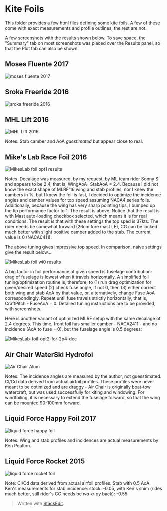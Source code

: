 # Kite Foils

This folder provides a few html files defining some kite foils. A few of these come with exact measurements and profile outlines, the rest  are not. 

A few screenshots with the results shown below. To save space,
the "Summary" tab  on most screenshots was placed over the Results panel,
so that the Plot tab can also be shown.

## Moses Fluente 2017 

![moses fluente 2017](moses-fluente-2017-results.png)

## Sroka Freeride 2016

![sroka freeride 2016](sroka-freeride-results.png)


## MHL Lift 2016

![MHL Lift 2016](mhl-lift-16-results.png)

Notes: Stab camber and AoA *guestimated* but appear close to real.  

## Mike's Lab  Race Foil 2016

![MikesLab foil opt1 results](MikesLab-foil-opt1-for-2p4-dec-results.png)

Notes. Decalage was measured, by my request, by ML team rider Sonny S
and appears to be 2.4, that is, WingAoA- StabAoA = 2.4. Because I did not know the exact shape of MLRF'16  wing and stab profiles, nor I knew the cambers in %, but I knew the foil is fast, I decided to optimize the incidence angles and camber values for top speed assuming NACA4 series foils.  Additionally, because the wing has very sharp pointing tips, I bumped up the tip performance factor to 1. The result is above. Notice that the result is with Mast auto-loading  checkbox selected, which means it is for real conditions. The result is that with these settings the top sped is 37kts. The rider needs be somewhat forward (26cm fore mast LE),
CG can be locked much better with slight positive camber added to the stab. The current value is 0 (NACA0411). 

The above tuning gives impressive top speed. In comparison, naive settings give the result below...  

![MikesLab foil wi0 results](MikesLab-foil-dec-2p4-wi-0-results.png)

A big factor in foil performance at given speed is fuselage contribution: drag of fuselage is lowest when it travels horizontally. A simplified foil tuning/optimization routine is, therefore, to (1) run drag optimization for given/desired speed (2) check fuse angle, if not 0, then (3) either correct both wing and stab AoA by that value, or, alternatively, change Fuse AoA correspondingly. Repeat until fuse travels strictly horizontally, that is, CraftPitch - FuseAoA = 0. Detailed tuning instructions are to be provided, with screenshots. 

Here is another variant of optimized MLRF setup with the same decalage of 2.4 degrees.  This time, front foil has smaller  camber - NACA2411 - and no incidence (AoA to fuse = 0), but the fuselage angle is 0.5 degrees:

![MikesLab-foil-opt2-for-2p4-dec](MikesLab-foil-opt2-for-2p4-dec-results.png)

## Air Chair WaterSki Hydrofoi

![Air Chair Alum](air-chair-results.png)

Notes: The incidence angles are measured by the author, not guesstimated. 
Cl/Cd data derived from actual airfoil profiles.  These profiles were never meant
to be optimized and are draggy - Air Chair is originally boat-tow watercraft, but was used successfully for kiting and windowing.   For windfoiling, it is necessary to extend the fuselage forward, so that the wing can be mounted 90-100mm forward. 

## Liquid Force Happy Foil 2017

![liquid force happy foil](liquid-force-happy-foil-results.png)

Notes: Wing and stab profiles and incidences  are actual  measurements by Ken Poulton.

## Liquid Force Rocket 2015

![liquid force rocket foil](liquid-force-rocket-foil-results.png)

Note: Cl/Cd data derived from actual airfoil profiles.  Stab with 0.5 AoA. Ken's measurements for stab incidence: stock: -0.05, with   Ken's shim (rides much better, still rider's CG needs be *wa-a-ay* back):  -0.55

> Written with [StackEdit](https://stackedit.io/).
